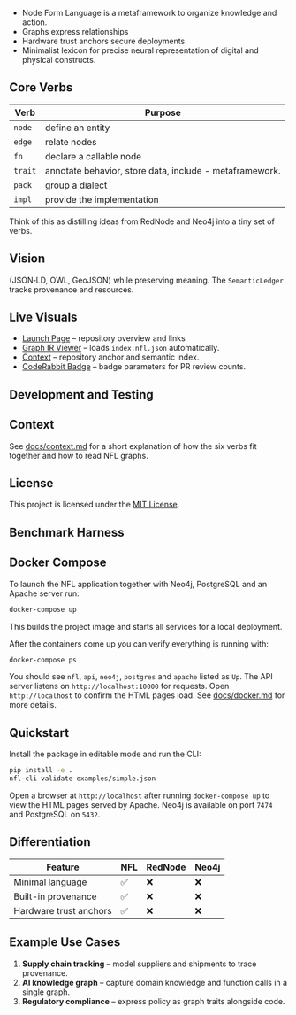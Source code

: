 * Node Form Language is a metaframework to organize knowledge and action. 
* Graphs express relationships 
* Hardware trust anchors secure deployments.
* Minimalist lexicon for precise neural representation of digital and physical constructs. 

## Core Verbs

| Verb | Purpose |
|------|---------|
| `node` | define an entity |
| `edge` | relate nodes |
| `fn`   | declare a callable node |
| `trait` | annotate behavior, store data, include - metaframework. 
| `pack` | group a dialect |
| `impl` | provide the implementation| 


Think of this as distilling ideas from RedNode and Neo4j into a tiny set of verbs.

## Vision

 (JSON‑LD, OWL, GeoJSON) while preserving meaning. The `SemanticLedger` tracks provenance and resources.
 
## Live Visuals

* [Launch Page](index.html) – repository overview and links
* [Graph IR Viewer](visualizer.html) – loads `index.nfl.json` automatically.
* [Context](docs/context.md) – repository anchor and semantic index.
* [CodeRabbit Badge](docs/coderabbit_badge.md) – badge parameters for PR review counts.

## Development and Testing


## Context

See [docs/context.md](docs/context.md) for a short explanation of how the six verbs fit together and how to read NFL graphs.

## License

This project is licensed under the [MIT License](LICENSE).

## Benchmark Harness


## Docker Compose

To launch the NFL application together with Neo4j, PostgreSQL and an Apache server run:

```bash
docker-compose up
```

This builds the project image and starts all services for a local deployment.

After the containers come up you can verify everything is running with:

```bash
docker-compose ps
```

You should see `nfl`, `api`, `neo4j`, `postgres` and `apache` listed as `Up`.
The API server listens on `http://localhost:10000` for requests. Open
`http://localhost` to confirm the HTML pages load. See
[docs/docker.md](docs/docker.md) for more details.

## Quickstart

Install the package in editable mode and run the CLI:

```bash
pip install -e .
nfl-cli validate examples/simple.json
```

Open a browser at `http://localhost` after running `docker-compose up` to view the HTML pages served by Apache. Neo4j is available on port `7474` and PostgreSQL on `5432`.

## Differentiation

| Feature | NFL | RedNode | Neo4j |
|---------|-----|---------|-------|
| Minimal language | ✅ | ❌ | ❌ |
| Built-in provenance | ✅ | ❌ | ❌ |
| Hardware trust anchors | ✅ | ❌ | ❌ |

## Example Use Cases

1. **Supply chain tracking** – model suppliers and shipments to trace provenance.
2. **AI knowledge graph** – capture domain knowledge and function calls in a single graph.
3. **Regulatory compliance** – express policy as graph traits alongside code.
